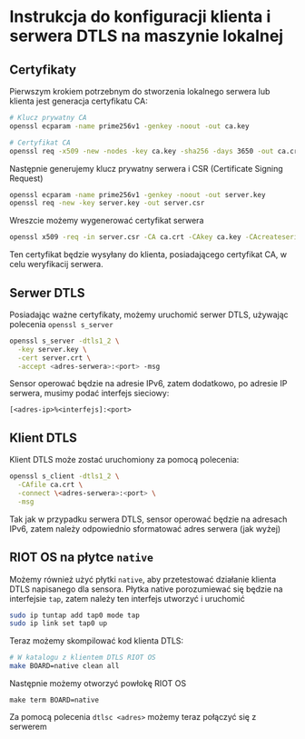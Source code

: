 # Instrukcja do konfiguracji klienta i serwera DTLS na maszynie lokalnej

## Certyfikaty

Pierwszym krokiem potrzebnym do stworzenia lokalnego serwera lub klienta jest generacja certyfikatu CA:

```sh
# Klucz prywatny CA
openssl ecparam -name prime256v1 -genkey -noout -out ca.key

# Certyfikat CA
openssl req -x509 -new -nodes -key ca.key -sha256 -days 3650 -out ca.crt
```

Następnie generujemy klucz prywatny serwera i CSR (Certificate Signing Request)

```sh
openssl ecparam -name prime256v1 -genkey -noout -out server.key
openssl req -new -key server.key -out server.csr
```

Wreszcie możemy wygenerować certyfikat serwera

```sh
openssl x509 -req -in server.csr -CA ca.crt -CAkey ca.key -CAcreateserial -out server.crt -days 365 -sha256
```

Ten certyfikat będzie wysyłany do klienta, posiadającego certyfikat CA, w celu weryfikacij serwera.

## Serwer DTLS

Posiadając ważne certyfikaty, możemy uruchomić serwer DTLS, używając polecenia `openssl s_server`

```sh
openssl s_server -dtls1_2 \
  -key server.key \
  -cert server.crt \
  -accept <adres-serwera>:<port> -msg
```

Sensor operować będzie na adresie IPv6, zatem dodatkowo, po adresie IP serwera, musimy podać interfejs sieciowy:

```
[<adres-ip>%<interfejs]:<port>
```

## Klient DTLS

Klient DTLS może zostać uruchomiony za pomocą polecenia:

```sh
openssl s_client -dtls1_2 \
  -CAfile ca.crt \
  -connect \<adres-serwera>:<port> \
  -msg
```

Tak jak w przypadku serwera DTLS, sensor operować będzie na adresach IPv6, zatem należy odpowiednio sformatować adres serwera (jak wyżej)

## RIOT OS na płytce `native`

Możemy również użyć płytki `native`, aby przetestować działanie klienta DTLS napisanego dla sensora. Płytka native porozumiewać się będzie na interfejsie `tap`, zatem należy ten interfejs utworzyć i uruchomić

```sh
sudo ip tuntap add tap0 mode tap
sudo ip link set tap0 up
```

Teraz możemy skompilować kod klienta DTLS:

```sh
# W katalogu z klientem DTLS RIOT OS
make BOARD=native clean all
```

Następnie możemy otworzyć powłokę RIOT OS

```
make term BOARD=native
```

Za pomocą polecenia `dtlsc <adres>` możemy teraz połączyć się z serwerem
